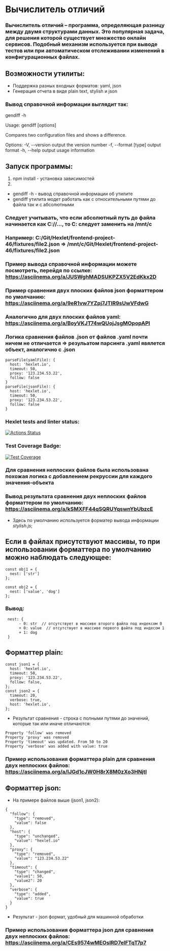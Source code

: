 # Вычислитель отличий

### Вычислитель отличий – программа, определяющая разницу между двумя структурами данных. Это популярная задача, для решения которой существует множество онлайн сервисов. Подобный механизм используется при выводе тестов или при автоматическом отслеживании изменений в конфигурационных файлах.

## Возможности утилиты:

- Поддержка разных входных форматов: yaml, json
- Генерация отчета в виде plain text, stylish и json

### Вывод справочной информации выглядит так:

gendiff -h

  Usage: gendiff [options] <filepath1> <filepath2>

  Compares two configuration files and shows a difference.

  Options:
    -V, --version        output the version number
    -f, --format [type]  output format
    -h, --help           output usage information

## Запуск программы:
1. npm install - установка зависимостей
2. 
- gendiff -h - вывод справочной информации об утилите
- gendiff <filepath1> <filepath2> утилита модет работать как с относительными путями до файла так и с абсолютными

### Следует учитывать, что если абсолютный путь до файла начинается как C://..., то С: следует заменить на /mnt/c
### Например: C:/Git/Hexlet/frontend-project-46/__fixtures__/file2.json => /mnt/c/Git/Hexlet/frontend-project-46/__fixtures__/file2.json

### Пример вывода справочной информации можете посмотреть, перейдя по ссылке: https://asciinema.org/a/JUSWghMADSUKPZX5V2EdKkx2D
### Пример сравнения двух плоских файлов json форматтером по умолчанию: https://asciinema.org/a/9eR1vw7YZpj7JTlR9sUwVFdwG
### Аналогично для двух плоских файлов yaml: https://asciinema.org/a/BoyVKJT74wQUojJsgMOpopAPl

### Логика сравнения файлов .json от файлов .yaml почти ничем не отличается => резульатом парсинга .yaml явялется объект, аналогично с .json
```
parseFile(yamlFile): {
  host: 'hexlet.io',
  timeout: 50,
  proxy: '123.234.53.22',
  follow: false
}
parseFile(jsonFile): {
  host: 'hexlet.io',
  timeout: 50,
  proxy: '123.234.53.22',
  follow: false
}
```
### Hexlet tests and linter status:
[![Actions Status](https://github.com/Wladislava1/frontend-project-46/actions/workflows/hexlet-check.yml/badge.svg)](https://github.com/Wladislava1/frontend-project-46/actions)

### Test Coverage Badge:
[![Test Coverage](https://api.codeclimate.com/v1/badges/ad63740bf79023bffc15/test_coverage)](https://codeclimate.com/github/Wladislava1/frontend-project-46/test_coverage)

### Для сравнения неплоских файлов была использована похожая логика с добавлением рекруссии для каждого значения-объекта
### Вывод результата сравнения двух неплоских файлов форматтером по умолчанию: https://asciinema.org/a/kSMXFF44qSQRUYqswnYbUbzcE
- Здесь по умолчанию используется форматер вывода информации _stylish.js_;

## Если в файлах присутствуют массивы, то при использовании форматтера по умолчанию можно наблюдать следующее:
```
const obj1 = {
  nest: ['str']
};

const obj2 = {
  nest: ['value', 'dog']
};
```
### Вывод:
```
 nest: {
      - 0: str  // отсутствует в массиве второго файла под индексом 0
      + 0: value  // отсутствует в массиве первого файла под индесом 1
      + 1: dog 
 }
 ```
## Форматтер plain:
```
const json1 = {
  host: 'hexlet.io',
  timeout: 50,
  proxy: '123.234.53.22',
  follow: false,
};
const json2 = {
  timeout: 20,
  verbose: true,
  host: 'hexlet.io',
};
```
- Результат сравнения - строка с полными путями до значений, которые так или иначе отличаются:
```
Property 'follow' was removed
Property 'proxy' was removed
Property 'timeout' was updated. From 50 to 20
Property 'verbose' was added with value: true
```
### Пример использования форматтера plain для сравнения двух неплоских файлов: https://asciinema.org/a/IJGd1cJW0H8rX8M0zXo3HNjtI
## Форматтер json:
- На примере файлов выше (json1, json2):
```
{
  "follow": {
    "type": "removed",
    "value": false
  },
  "host": {
    "type": "unchanged",
    "value": "hexlet.io"
  },
  "proxy": {
    "type": "removed",
    "value": "123.234.53.22"
  },
  "timeout": {
    "type": "changed",
    "value1": 50,
    "value2": 20
  },
  "verbose": {
    "type": "added",
    "value": true
  }
}
```
- Результат - json формат, удобный для машинной обработки
### Пример использования форматтера json для сравнения двух неплоских файлов: https://asciinema.org/a/CEs9574wMEOslRD7elFTqT7p7
